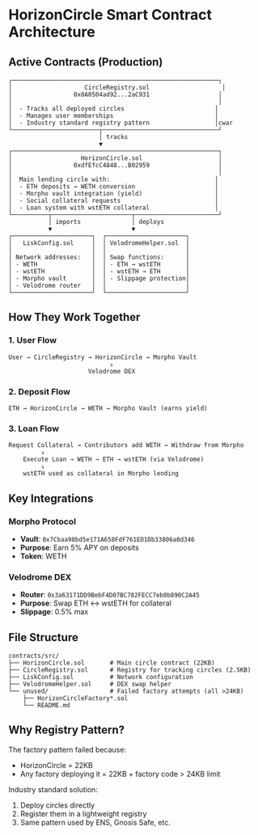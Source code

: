 # HorizonCircle Smart Contract Architecture

## Active Contracts (Production)

```
┌─────────────────────────────────────────────────────────┐
│                    CircleRegistry.sol                    │
│                 0x0A0504ad92...2aC931                   │
│                                                         │
│  - Tracks all deployed circles                         │
│  - Manages user memberships                            │
│  - Industry standard registry pattern                  │cwar
└────────────────────────┬────────────────────────────────┘
                         │ tracks
                         ▼
┌─────────────────────────────────────────────────────────┐
│                   HorizonCircle.sol                     │
│                 0xdfEfcC4848...B02959                   │
│                                                         │
│  Main lending circle with:                             │
│  - ETH deposits → WETH conversion                      │
│  - Morpho vault integration (yield)                    │
│  - Social collateral requests                          │
│  - Loan system with wstETH collateral                  │
└──────────┬──────────────────────┬───────────────────────┘
           │ imports              │ deploys
           ▼                      ▼
┌──────────────────────┐  ┌──────────────────────┐
│   LiskConfig.sol     │  │ VelodromeHelper.sol  │
│                      │  │                      │
│ Network addresses:   │  │ Swap functions:      │
│ - WETH               │  │ - ETH → wstETH       │
│ - wstETH             │  │ - wstETH → ETH       │
│ - Morpho vault       │  │ - Slippage protection│
│ - Velodrome router   │  │                      │
└──────────────────────┘  └──────────────────────┘
```

## How They Work Together

### 1. **User Flow**
```
User → CircleRegistry → HorizonCircle → Morpho Vault
                            ↓
                      Velodrome DEX
```

### 2. **Deposit Flow**
```
ETH → HorizonCircle → WETH → Morpho Vault (earns yield)
```

### 3. **Loan Flow**
```
Request Collateral → Contributors add WETH → Withdraw from Morpho
         ↓
    Execute Loan → WETH → ETH → wstETH (via Velodrome)
         ↓
    wstETH used as collateral in Morpho lending
```

## Key Integrations

### Morpho Protocol
- **Vault**: `0x7Cbaa98bd5e171A658FdF761ED1Db33806a0d346`
- **Purpose**: Earn 5% APY on deposits
- **Token**: WETH

### Velodrome DEX
- **Router**: `0x3a63171DD9BebF4D07BC782FECC7eb0b890C2A45`
- **Purpose**: Swap ETH ↔ wstETH for collateral
- **Slippage**: 0.5% max

## File Structure
```
contracts/src/
├── HorizonCircle.sol       # Main circle contract (22KB)
├── CircleRegistry.sol      # Registry for tracking circles (2.5KB)
├── LiskConfig.sol          # Network configuration
├── VelodromeHelper.sol     # DEX swap helper
└── unused/                 # Failed factory attempts (all >24KB)
    ├── HorizonCircleFactory*.sol
    └── README.md
```

## Why Registry Pattern?

The factory pattern failed because:
- HorizonCircle = 22KB
- Any factory deploying it = 22KB + factory code > 24KB limit

Industry standard solution:
1. Deploy circles directly
2. Register them in a lightweight registry
3. Same pattern used by ENS, Gnosis Safe, etc.